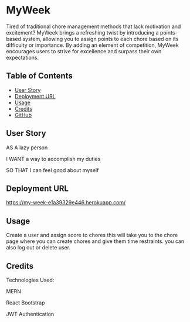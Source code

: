 # MyWeek


Tired of traditional chore management methods that lack motivation and excitement? MyWeek brings a refreshing twist by introducing a points-based system, allowing you to assign points to each chore based on its difficulty or importance. By
adding an element of competition, MyWeek encourages users to strive for excellence and surpass their own expectations.



## Table of Contents

- [User Story](#user-story)
- [Deployment URL](#deployment-URL)
- [Usage](#usage)
- [Credits](#credits)
- [GitHub](#github)

## User Story

AS A lazy person

I WANT a way to accomplish my duties

SO THAT I can feel good about myself




## Deployment URL

https://my-week-e1a39329e446.herokuapp.com/


## Usage

Create a user and assign score to chores this will take you to the chore page where you can create chores and give them time restraints. you can also log out or delete user.

## Credits

Technologies Used:


MERN


React Bootstrap


JWT Authentication